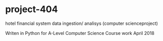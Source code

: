 # project-404
hotel financial system data ingestion/ analisys (computer scienceproject)

Writen in Python for A-Level Computer Science Course work
April 2018
